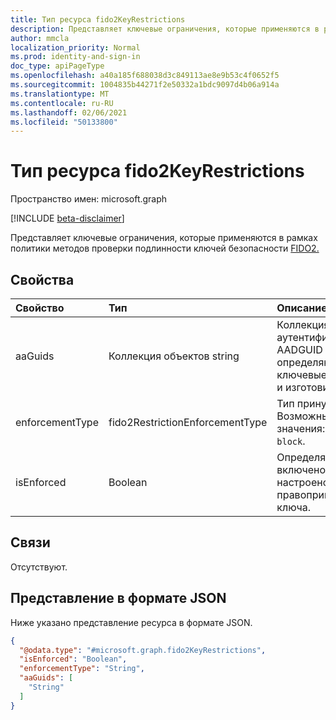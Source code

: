```yaml
---
title: Тип ресурса fido2KeyRestrictions
description: Представляет ключевые ограничения, которые применяются в рамках политики методов проверки подлинности ключей безопасности FIDO2.
author: mmcla
localization_priority: Normal
ms.prod: identity-and-sign-in
doc_type: apiPageType
ms.openlocfilehash: a40a185f688038d3c849113ae8e9b53c4f0652f5
ms.sourcegitcommit: 1004835b44271f2e50332a1bdc9097d4b06a914a
ms.translationtype: MT
ms.contentlocale: ru-RU
ms.lasthandoff: 02/06/2021
ms.locfileid: "50133800"
---
```

# <a name="fido2keyrestrictions-resource-type"></a>Тип ресурса fido2KeyRestrictions

Пространство имен: microsoft.graph

[!INCLUDE [beta-disclaimer](../../includes/beta-disclaimer.md)]

Представляет ключевые ограничения, которые применяются в рамках политики методов проверки подлинности ключей безопасности [FIDO2.](../resources/fido2authenticationmethodconfiguration.md)

## <a name="properties"></a>Свойства
|Свойство|Тип|Описание|
|:---|:---|:---|
|aaGuids|Коллекция объектов string|Коллекция GUID аутентификации. AADGUID определяют ключевые типы и изготовителей.|
|enforcementType|fido2RestrictionEnforcementType|Тип принуителя. Возможные значения: `allow`, `block`.|
|isEnforced|Boolean|Определяет, включено ли настроено правопримение ключа.|

## <a name="relationships"></a>Связи
Отсутствуют.

## <a name="json-representation"></a>Представление в формате JSON
Ниже указано представление ресурса в формате JSON.
<!-- {
  "blockType": "resource",
  "@odata.type": "microsoft.graph.fido2KeyRestrictions"
}
-->
``` json
{
  "@odata.type": "#microsoft.graph.fido2KeyRestrictions",
  "isEnforced": "Boolean",
  "enforcementType": "String",
  "aaGuids": [
    "String"
  ]
}
```

